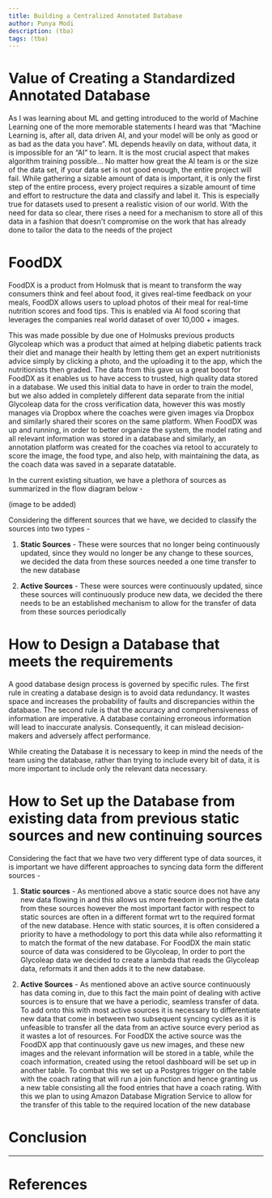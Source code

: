 ```yaml
---
title: Building a Centralized Annotated Database
author: Punya Modi
description: (tba)
tags: (tba)
---
```


# **Value of Creating a Standardized Annotated Database**

As I was learning about ML and getting introduced to the world of Machine Learning one of the more memorable statements I heard was that “Machine Learning is, after all, data driven AI, and your model will be only as good or as bad as the data you have”. ML depends heavily on data, without data, it is impossible for an “AI” to learn. It is the most crucial aspect that makes algorithm training possible… No matter how great the AI team is or the size of the data set, if your data set is not good enough, the entire project will fail. While gathering a sizable amount of data is important, it is only the first step of the entire process, every project requires a sizable amount of time and effort to restructure the data and classify and label it. This is especially true for datasets used to present a realistic vision of our world. With the need for data so clear, there rises a need for a mechanism to store all of this data in a fashion that doesn't compromise on the  work that has already done to tailor the data to the needs of the project


# FoodDX

FoodDX is a product from Holmusk that is meant to transform the way consumers think and feel about food, it gives real-time feedback on your meals, FoodDX allows users to upload photos of their meal for real-time nutrition scores and food tips. This is enabled via AI food scoring that leverages the companies real world dataset of over 10,000 + images.

 This was made possible by due one of Holmusks previous products Glycoleap which was a product that aimed at helping diabetic patients track their diet and manage their health by letting them get an expert nutritionists advice simply by clicking a photo, and the uploading it to the app, which the nutritionists then graded. The data from this gave us a great boost for FoodDX as it enables us to have access to trusted, high quality data stored in a database. We used this initial data to have in order to train the model, but we also added in completely different data separate from the initial Glycoleap data for the cross verification data, however this was mostly manages via Dropbox where the coaches were given images via Dropbox and similarly shared their scores on the same platform. When FoodDX was up and running, in order to better organize the system, the model rating and all relevant information was stored in a database and similarly, an annotation platform was created for the coaches via retool to accurately to score the image, the food type, and also help, with maintaining the data, as the coach data was saved in a separate datatable.

In the current existing situation, we have a plethora of sources as summarized in the flow diagram below  -

(image to be added)


Considering the different sources that we have, we decided to classify the sources into two types -

1. **Static Sources** - These were sources that no longer being continuously updated, since they would no longer be any change to these sources, we decided the data from these sources  needed a one time transfer to the new  database

2. **Active Sources** - These were sources were continuously updated, since these sources will continuously produce new data, we decided the there needs to be an established mechanism to allow for the transfer of data from these sources periodically  


# How to Design a Database that meets the requirements

A good database design process is governed by specific rules. The first rule in creating a database design is to avoid data redundancy. It wastes space and increases the probability of faults and discrepancies within the database. The second rule is that the accuracy and comprehensiveness of information are imperative. A database containing erroneous information will lead to inaccurate analysis. Consequently, it can mislead decision-makers and adversely affect performance.

While creating the Database it is necessary to keep in mind the needs of the team using the database, rather than trying to include every bit of data, it is more important to include only the relevant data necessary.







# How to Set up the Database from existing data from previous static sources and new continuing sources
Considering the fact that we have two very different type of data sources, it is important we have different approaches to syncing data form the different sources -

1. **Static sources** - As mentioned above a static source does not have any new data flowing in and this allows us more freedom in porting the data from these sources however the most important factor with respect to static sources are often in a different format wrt to the required format of the new database. Hence with static sources, it is often considered a priority to have a methodology to port this data while also reformatting it to match the format of the new database. For FoodDX the main static source of data was considered to be Glycoleap, In order to port the Glycoleap data we decided to create a lambda that reads the Glycoleap data, reformats it and then adds it to the new database.

2. **Active Sources** - As mentioned above an active source continuously has data coming in, due to this fact the main point of dealing with active sources is to ensure that we have a periodic, seamless transfer of data. To add onto this with most active sources it is necessary to differentiate new data that come in between two subsequent syncing cycles as it is unfeasible to transfer all the data from an active source every period as it wastes a lot of resources. For FoodDX the active source was the FoodDX app that continuously gave us new images, and these new images and the relevant information will be stored in a table, while the coach information, created using the retool dashboard will be set up in another table. To combat this we set up a Postgres trigger on the table with the coach rating that will run a join function and hence granting us a new table consisting all the food entries that have a coach rating. With this we plan to using Amazon Database Migration Service to allow for the transfer of this table to the required location of the new database   


# Conclusion



---

# References

